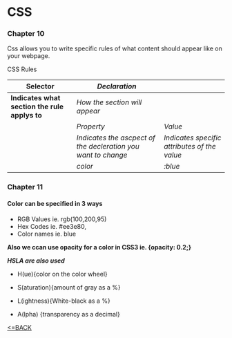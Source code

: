 # CSS

### Chapter 10

Css allows you to write specific rules of what content should appear like on your webpage.

CSS Rules

 __Selector__ |  _Declaration_ |    | 
| --- | --- | --- |
| __Indicates what section the rule applys to__ |  _How the section will appear_ |   | 
  |  |  _Property_ | _Value_ |
  |   | _Indicates the ascpect of the decleration you want to change_ | _Indicates specific attributes of the value_ |
|  | _color_    | _:blue_ |

### Chapter 11

#### Color can be specified in 3 ways 
- RGB Values ie. rgb(100,200,95)
- Hex Codes ie. #ee3e80, 
- Color names ie. blue

__Also we ccan use opacity for a color in CSS3 ie. {opacity: 0.2;}__

_____HSLA__ are also used___

- H(ue){color on the color wheel} 

- S(aturation){amount of gray as a %}

- L(ightness){White-black as a %}

- A(lpha) {transparency as a decimal}



[<=BACK](README.md)